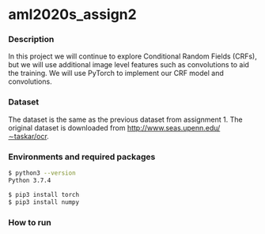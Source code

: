 # aml2020s_assign2

### Description
In this project we will continue to explore Conditional Random Fields (CRFs), but we will use additional image level features such as convolutions to aid the training. We will use PyTorch to implement our CRF model and convolutions.

### Dataset
The dataset is the same as the previous dataset from assignment 1. The original dataset is downloaded from http://www.seas.upenn.edu/∼taskar/ocr. 

### Environments and required packages
```bash
$ python3 --version
Python 3.7.4

$ pip3 install torch
$ pip3 install numpy
```

### How to run


